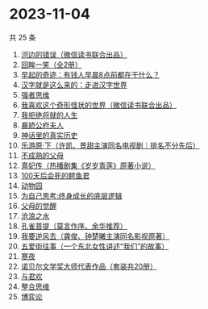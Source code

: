 # 2023-11-04

共 25 条

<!-- BEGIN WEREAD -->
<!-- 最后更新时间 2023-11-04 22:02:32 +0800 -->
1. [河边的错误（微信读书联合出品）](https://weread.qq.com/web/bookDetail/e7f32350813ab8475g0126a1)
1. [回眸一笑（全2册）](https://weread.qq.com/web/bookDetail/18032310813ab8415g019b91)
1. [早起的奇迹：有钱人早晨8点前都在干什么？](https://weread.qq.com/web/bookDetail/0bb32090813ab7e9eg011a71)
1. [汉字就是这么来的：走进汉字世界](https://weread.qq.com/web/bookDetail/70132170720a2d9c7019313)
1. [强者思维](https://weread.qq.com/web/bookDetail/6fc32eb0813ab8305g011b01)
1. [我喜欢这个奇形怪状的世界（微信读书联合出品）](https://weread.qq.com/web/bookDetail/17532b00813ab8416g014dc0)
1. [我拒绝将就的人生](https://weread.qq.com/web/bookDetail/62b32fc071f202bc62b8634)
1. [暴娇公府夫人](https://weread.qq.com/web/bookDetail/25532c80813ab7d71g015c2c)
1. [神话里的真实历史](https://weread.qq.com/web/bookDetail/fd432140813ab82cdg0143f2)
1. [乐游原·下（许凯、景甜主演同名电视剧｜排名不分先后）](https://weread.qq.com/web/bookDetail/cc4328b0813ab840eg019bc6)
1. [不成熟的父母](https://weread.qq.com/web/bookDetail/1f032c405ddb491f0218554)
1. [熹妃传（热播剧集《岁岁青莲》原著小说）](https://weread.qq.com/web/bookDetail/a7d326d0813ab8409g01957a)
1. [100天后会死的鳄鱼君](https://weread.qq.com/web/bookDetail/46832af0813ab6e18g011743)
1. [动物园](https://weread.qq.com/web/bookDetail/fd632d3071e3ac09fd6cd6d)
1. [为自己思考:终身成长的底层逻辑](https://weread.qq.com/web/bookDetail/dc1326c0813ab8376g017276)
1. [父母的觉醒](https://weread.qq.com/web/bookDetail/84132250538783841807d5c)
1. [沧浪之水](https://weread.qq.com/web/bookDetail/7c632ef05a49197c62b53f0)
1. [孔雀菩提（莫言作序、余华推荐）](https://weread.qq.com/web/bookDetail/c4132430813ab81e7g012ad2)
1. [我要逆风去（龚俊、钟楚曦主演同名影视原著）](https://weread.qq.com/web/bookDetail/79d32340813ab83b2g0125c0)
1. [五爱街往事（一个东北女性讲述“我们”的故事）](https://weread.qq.com/web/bookDetail/12532c60813ab83e4g012564)
1. [寒夜](https://weread.qq.com/web/bookDetail/c2732eb0813ab83d6g016e2d)
1. [诺贝尔文学奖大师代表作品（套装共20册）](https://weread.qq.com/web/bookDetail/73b32570716b19c173b173b)
1. [与君欢](https://weread.qq.com/web/bookDetail/18c32a40813ab83dag018fcb)
1. [整合思维](https://weread.qq.com/web/bookDetail/81b325f0813ab83a9g012ed3)
1. [博弈论](https://weread.qq.com/web/bookDetail/86a32490718ea51d86a0045)
<!-- END WEREAD -->